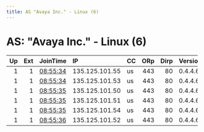 ```yaml
---
title: AS "Avaya Inc." - Linux (6)
---
```


# AS: "Avaya Inc." - Linux (6)

|   Up |   Ext | JoinTime                                                                                            | IP             | CC   |   ORp |   Dirp | Version   | Contact   | Nickname   |   eFamMembers |
|-----:|------:|:----------------------------------------------------------------------------------------------------|:---------------|:-----|------:|-------:|:----------|:----------|:-----------|--------------:|
|    1 |     1 | [08:55:34](https://metrics.torproject.org/rs.html#details/7A2FE8E52F211FA74D89D33832685E24D8C1E1E9) | 135.125.101.55 | us   |   443 |     80 | 0.4.4.6   | None      | Unnamed    |             1 |
|    1 |     1 | [08:55:34](https://metrics.torproject.org/rs.html#details/B5EBB5D8DD09BA25ED9F0A0B9FE0BC8FF1C36C6C) | 135.125.101.53 | us   |   443 |     80 | 0.4.4.6   | None      | Unnamed    |             1 |
|    1 |     1 | [08:55:35](https://metrics.torproject.org/rs.html#details/7B4B8FF65BAC28AD1092853B5ED6E2DB6EBE66DF) | 135.125.101.50 | us   |   443 |     80 | 0.4.4.6   | None      | Unnamed    |             1 |
|    1 |     1 | [08:55:35](https://metrics.torproject.org/rs.html#details/85460746BC7B1A444F199AFCC7316E6C18BDA6D1) | 135.125.101.51 | us   |   443 |     80 | 0.4.4.6   | None      | Unnamed    |             1 |
|    1 |     1 | [08:55:35](https://metrics.torproject.org/rs.html#details/979E16622D25B6B00A8F924A14B48EE8ED61282C) | 135.125.101.54 | us   |   443 |     80 | 0.4.4.6   | None      | Unnamed    |             1 |
|    1 |     1 | [08:55:36](https://metrics.torproject.org/rs.html#details/6716850E999DD6389E8F2A8CDCAD4725E8FD6FA3) | 135.125.101.52 | us   |   443 |     80 | 0.4.4.6   | None      | Unnamed    |             1 |
